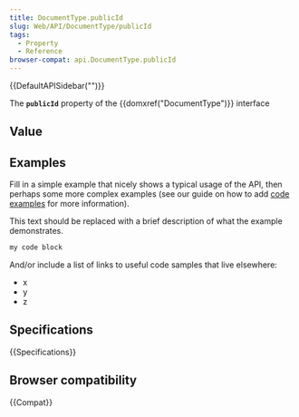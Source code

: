 ```yaml
---
title: DocumentType.publicId
slug: Web/API/DocumentType/publicId
tags:
  - Property
  - Reference
browser-compat: api.DocumentType.publicId
---
```

{{DefaultAPISidebar("")}}

The **`publicId`** property of the {{domxref("DocumentType")}} interface 

## Value



## Examples

Fill in a simple example that nicely shows a typical usage of the API, then perhaps some more complex examples (see our guide on how to add [code examples](/en-US/docs/MDN/Contribute/Structures/Code_examples) for more information).

This text should be replaced with a brief description of what the example demonstrates.

```js
my code block
```

And/or include a list of links to useful code samples that live elsewhere:

*   x
*   y
*   z

## Specifications

{{Specifications}}

## Browser compatibility

{{Compat}}


